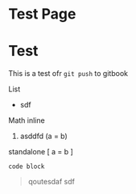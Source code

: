 # Test Page

# Test
This is a test ofr `git push` to gitbook

List
- sdf

Math inline
1. asddfd \(a = b\)

standalone
\[ a = b \]

```
code block
```

> qoutesdaf
> sdf

